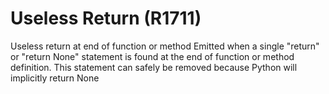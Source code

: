 # Useless Return (R1711)

Useless return at end of function or method Emitted when a single
"return" or "return None" statement is found at the end of function or
method definition. This statement can safely be removed because Python
will implicitly return None
